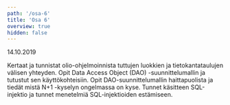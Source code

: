 ```yaml
---
path: '/osa-6'
title: 'Osa 6'
overview: true
hidden: false
---
```


<deadline>14.10.2019</deadline>


Kertaat ja tunnistat olio-ohjelmoinnista tuttujen luokkien ja tietokantataulujen välisen yhteyden. Opit Data Access Object (DAO) -suunnittelumallin ja tutustut sen käyttökohteisiin. Opit DAO-suunnittelumallin haittapuolista ja tiedät mistä N+1 -kyselyn ongelmassa on kyse. Tunnet käsitteen SQL-injektio ja tunnet menetelmiä SQL-injektioiden estämiseen.


<please-login></please-login>

<pages-in-this-section></pages-in-this-section>


<ab-study id="self_evaluation_k19_tikape">

<only-for-ab-group group=1>

<exercises-in-this-section ignore-quiz-tags="group-2,group-3"></exercises-in-this-section>

</only-for-ab-group>

<only-for-ab-group group=2>

<exercises-in-this-section ignore-quiz-tags="group-1,group-3"></exercises-in-this-section>

</only-for-ab-group>

<only-for-ab-group group=3>

<exercises-in-this-section ignore-quiz-tags="group-1,group-2"></exercises-in-this-section>

</only-for-ab-group>

</ab-study>
